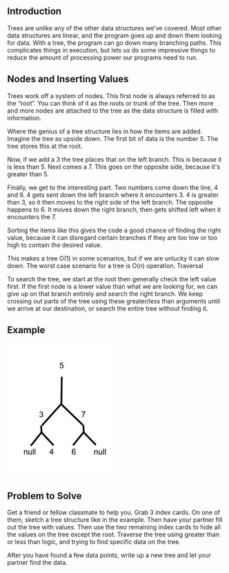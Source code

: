 ## Introduction

Trees are unlike any of the other data structures we’ve covered. Most other data structures are linear, and the program goes up and down them looking for data. With a tree, the program can go down many branching paths. This complicates things in execution, but lets us do some impressive things to reduce the amount of processing power our programs need to run. 

## Nodes and Inserting Values

Trees work off a system of nodes. This first node is always referred to as the “root”. You can think of it as the roots or trunk of the tree. Then more and more nodes are attached to the tree as the data structure is filled with information. 

Where the genius of a tree structure lies in how the items are added. Imagine the tree as upside down. The first bit of data is the number 5. The tree stores this at the root. 

Now, if we add a 3 the tree places that on the left branch. This is because it is less than 5. Next comes a 7. This goes on the opposite side, because it's greater than 5. 

Finally, we get to the interesting part. Two numbers come down the line, 4 and 6. 4 gets sent down the left branch where it encounters 3. 4 is greater than 3, so it then moves to the right side of the left branch. The opposite happens to 6. It moves down the right branch, then gets shifted left when it encounters the 7.

Sorting the items like this gives the code a good chance of finding the right value, because it can disregard certain branches if they are too low or too high to contain the desired value. 

This makes a tree O(1) in some scenarios, but if we are unlucky it can slow down. The worst case scenario for a tree is O(n) operation. 
Traversal

To search the tree, we start at the root then generally check the left value first. If the first node is a lower value than what we are looking for, we can give up on that branch entirely and search the right branch. We keep crossing out parts of the tree using these greater/less than arguments until we arrive at our destination, or search the entire tree without finding it. 

## Example

![alt text](tree.jpg "Tree")

## Problem to Solve

Get a friend or fellow classmate to help you. Grab 3 index cards. On one of them, sketch a tree structure like in the example. Then have your partner fill out the tree with values. Then use the two remaining index cards to hide all the values on the tree except the root. Traverse the tree using greater than or less than logic, and trying to find specific data on the tree. 

After you have found a few data points, write up a new tree and let your partner find the data. 
